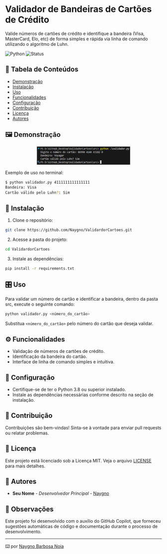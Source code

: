 # Validador de Bandeiras de Cartões de Crédito

Valide números de cartões de crédito e identifique a bandeira (Visa, MasterCard, Elo, etc) de forma simples e rápida via linha de comando utilizando o algoritmo de Luhn.

<!-- Badges (opcional) -->
![Python](https://img.shields.io/badge/python-3.8%2B-blue)
![Status](https://img.shields.io/badge/status-em%20desenvolvimento-yellow)

## 📑 Tabela de Conteúdos
- [Demonstração](#demonstração)
- [Instalação](#instalação)
- [Uso](#uso)
- [Funcionalidades](#funcionalidades)
- [Configuração](#configuração)
- [Contribuição](#contribuição)
- [Licença](#licença)
- [Autores](#autores)

## 🖼️ Demonstração

<p align="center">
<img src="./assets/imagem.png" width="300"/>
</p>

Exemplo de uso no terminal:

```bash
$ python validador.py 4111111111111111
Bandeira: Visa
Cartão válido pelo Luhn?: Sim
```

## 🚀 Instalação

1. Clone o repositório:
```bash
git clone https://github.com/Naygno/ValidardorCartoes.git
```
2. Acesse a pasta do projeto:
```bash
cd ValidardorCartoes
```
3. Instale as dependências:
```bash
pip install -r requirements.txt
```

## 🎛️ Uso

Para validar um número de cartão e identificar a bandeira, dentro da pasta src, execute o seguinte comando:

```bash
python validador.py <número_do_cartão>
```

Substitua `<número_do_cartão>` pelo número do cartão que deseja validar.

## ⚙️ Funcionalidades

- Validação de números de cartões de crédito.
- Identificação da bandeira do cartão.
- Interface de linha de comando simples e intuitiva.

## 🔧 Configuração

- Certifique-se de ter o Python 3.8 ou superior instalado.
- Instale as dependências necessárias conforme descrito na seção de instalação.

## 🤝 Contribuição

Contribuições são bem-vindas! Sinta-se à vontade para enviar pull requests ou relatar problemas.

## 📄 Licença

Este projeto está licenciado sob a Licença MIT. Veja o arquivo [LICENSE](LICENSE) para mais detalhes.

## 👥 Autores

- **Seu Nome** - *Desenvolvedor Principal* - [Naygno](https://github.com/Naygno)

## 📝 Observações

Este projeto foi desenvolvido com o auxílio do GitHub Copilot, que forneceu sugestões automáticas de código e documentação durante o processo de desenvolvimento.

---

⌨️ por [Naygno Barbosa Noia](https://github.com/Naygno)